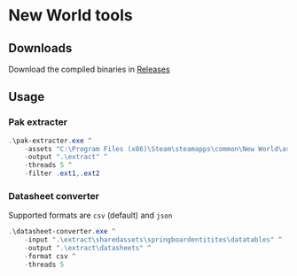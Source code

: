# New World tools

## Downloads

Download the compiled binaries in [Releases](https://github.com/new-world-tools/new-world-tools/releases)

## Usage

### Pak extracter

```powershell
.\pak-extracter.exe ^
    -assets "C:\Program Files (x86)\Steam\steamapps\common\New World\assets" ^
    -output ".\extract" ^
    -threads 5 ^
    -filter .ext1,.ext2
```

### Datasheet converter

Supported formats are `csv` (default) and `json`

```powershell
.\datasheet-converter.exe ^
    -input ".\extract\sharedassets\springboardentitites\datatables" ^
    -output ".\extract\datasheets" ^
    -format csv ^
    -threads 5
```
